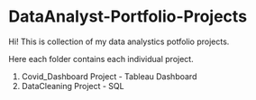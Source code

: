 # DataAnalyst-Portfolio-Projects

Hi! This is collection of my data analystics potfolio projects.

Here each folder contains each individual project.

1) Covid_Dashboard Project - Tableau Dashboard
2) DataCleaning Project - SQL 
